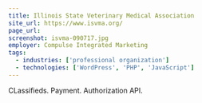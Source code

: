 ```yaml
---
title: Illinois State Veterinary Medical Association
site_url: https://www.isvma.org/
page_url:
screenshot: isvma-090717.jpg
employer: Compulse Integrated Marketing
tags:
  - industries: ['professional organization']
  - technologies: ['WordPress', 'PHP', 'JavaScript']
---
```


CLassifieds. Payment. Authorization API.
